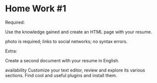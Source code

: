 # Home Work #1

Required:

Use the knowledge gained and create an HTML page with your resume.

photo is required;
links to social networks;
no syntax errors.

Extra:

Create a second document with your resume in English.  

availability <html lang="en"> 
Customize your text editor, review and explore its various sections. 
Find cool and useful plugins and install them.
